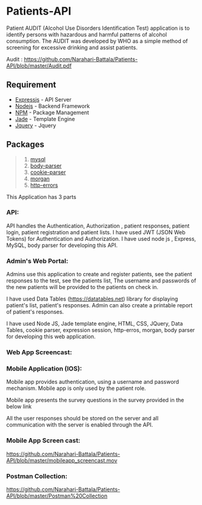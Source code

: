 # Patients-API

Patient AUDIT (Alcohol Use Disorders Identification Test) application is to identify persons with hazardous and harmful 
patterns of alcohol consumption. The AUDIT was developed by WHO as a simple method of screening for excessive drinking and 
assist patients.

Audit : https://github.com/Narahari-Battala/Patients-API/blob/master/Audit.pdf

## Requirement ##
* [Expressjs](http://expressjs.com/zh-tw/) - API Server
* [Nodejs](https://nodejs.org/en/) - Backend Framework
* [NPM](https://www.npmjs.com/) - Package Management
* [Jade](http://jade-lang.com/) - Template Engine
* [Jquery](https://jquery.com/) - Jquery

## Packages ##
>1. [mysql](https://www.npmjs.com/package/mysql)
>2. [body-parser](https://www.npmjs.com/package/body-parser) 
>3. [cookie-parser](https://www.npmjs.com/package/cookie-parser)
>4. [morgan](https://www.npmjs.com/package/morgan)
>5. [http-errors](https://www.npmjs.com/package/http-errors)

This Application has 3 parts

### API:

API handles the Authentication, Authorization , patient responses, patient login, patient registration and patient lists. 
I have used JWT (JSON Web Tokens) for Authentication and Authorization. I have used node js , Express, MySQL, body parser for 
developing this API.


### Admin's Web Portal:

Admins use this application to create and register patients, see the patient responses to the test, see the patients list, 
The username and passwords of the new patients will be provided to the patients on check in.

I have used Data Tables (https://datatables.net) library for displaying patient's list, patient's responses. Admin 
can also create a printable report of patient's responses.

I have used Node JS, Jade template engine, HTML, CSS, JQuery, Data Tables, cookie parser, expression session, http-erros, 
morgan, body parser for developing this web application.

### Web App Screencast:



### Mobile Application (IOS):

Mobile app provides authentication, using a username and password mechanism. Mobile app is only used by the patient role.

Mobile app presents the survey questions in the survey provided in the below link

All the user responses should be stored on the server and all communication with the server is enabled through the API.

### Mobile App Screen cast: 

https://github.com/Narahari-Battala/Patients-API/blob/master/mobileapp_screencast.mov


### Postman Collection:

https://github.com/Narahari-Battala/Patients-API/blob/master/Postman%20Collection


